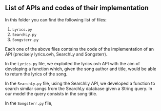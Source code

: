 ## List of APIs and codes of their implementation

In this folder you can find the following list of files:
1) ```Lyrics.py```
2) ```SearchLy.py```
3) ```Songsterr.py```

Each one of the above files contains the code of the implementation of an API (precisely lyrics.ovh, SearchLy and Songsterr).

In the ```Lyrics.py``` file, we exploited the lyrics.ovh API with the aim of developing a function which, given the song author and title, would be able to return the lyrics of the song.

In the ```SearchLy.py``` file, using the SearchLy API, we developed a function to search similar songs from the SearchLy database given a String query. In our model the query consists in the song title.

In the ```Songsterr.py``` file, 

